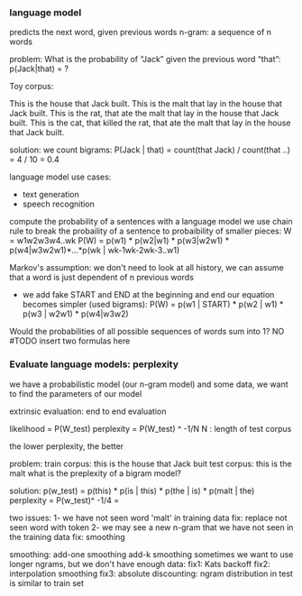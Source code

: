### language model
predicts the next word, given previous words
n-gram: a sequence of n words


problem: What is the probability of “Jack” given the previous word “that”: p(Jack|that) = ?

Toy corpus:

This is the house that Jack built. This is the malt that lay in the house that Jack built.
This is the rat, that ate the malt that lay in the house that Jack built.
This is the cat, that killed the rat, that ate the malt that lay in the house that Jack built.


solution:
we count bigrams: 
P(Jack | that) = count(that Jack) / count(that ..) = 4 / 10 = 0.4

language model use cases:
- text generation
- speech recognition

compute the probability of a sentences with a language model
we use chain rule to break the probaility of a sentence to probaibility of smaller pieces:
W = w1w2w3w4..wk
P(W) = p(w1) * p(w2|w1) * p(w3|w2w1) * p(w4|w3w2w1)*...*p(wk | wk-1wk-2wk-3..w1)

Markov's assumption: we don't need to look at all history, we can assume that a word is just dependent of n previous words
* we add fake START and END at the beginning and end
our equation becomes simpler (used bigrams):
P(W) = p(w1 | START) * p(w2 | w1) * p(w3 | w2w1) * p(w4|w3w2)

Would the probabilities of all possible sequences of words sum into 1? NO
#TODO
insert two formulas here

### Evaluate language models: perplexity

we have a probabilistic model (our n-gram model) and some data, we want to find the parameters of our model

extrinsic evaluation: end to end evaluation

likelihood = P(W_test)
perplexity = P(W_test) ^ -1/N
N : length of test corpus

the lower perplexity, the better

problem:
train corpus: this is the house that Jack buit
test corpus: this is the malt
what is the preplexity of a bigram model?

solution:
p(w_test) = p(this) * p(is | this) * p(the | is) * p(malt | the)
perplexity = P(w_test)^ -1/4 = 

two issues:
1- we have not seen word 'malt' in training data
fix: replace not seen word with <unk> token
2- we may see a new n-gram that we have not seen in the training data
fix: smoothing
  
smoothing:
add-one smoothing 
add-k smoothing
sometimes we want to use longer ngrams, but we don't have enough data:
fix1: Kats backoff
fix2: interpolation smoothing
fix3: absolute discounting: ngram distribution in test is similar to train set



  












